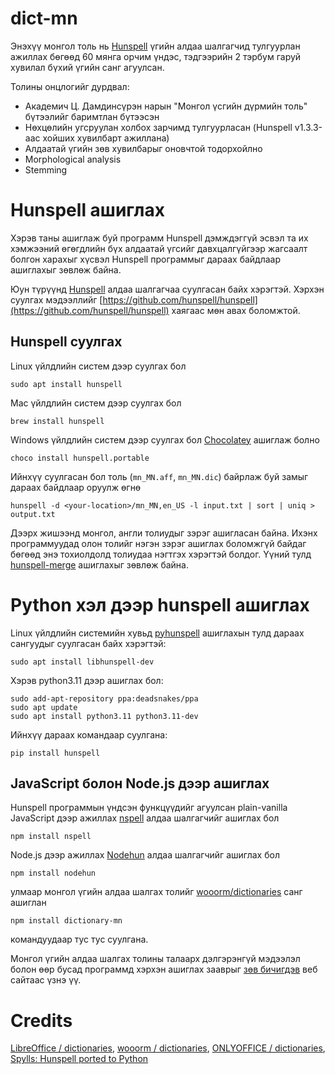 # dict-mn

Энэхүү монгол толь нь [Hunspell](http://hunspell.github.io) үгийн алдаа шалгагчид тулгуурлан ажиллах бөгөөд 60 мянга орчим үндэс, тэдгээрийн 2 тэрбум гаруй хувилал бүхий үгийн санг агуулсан.

Толины онцлогийг дурдвал:

-   Академич Ц. Дамдинсүрэн нарын "Монгол үсгийн дүрмийн толь" бүтээлийг баримтлан бүтээсэн
-   Нөхцөлийн угсруулан холбох зарчимд тулгуурласан (Hunspell v1.3.3-аас хойших хувилбарт ажиллана)
-   Алдаатай үгийн зөв хувилбарыг оновчтой тодорхойлно
-   Morphological analysis
-   Stemming

# Hunspell ашиглах

Хэрэв таны ашиглаж буй программ Hunspell дэмждэггүй эсвэл та их хэмжээний өгөгдлийн бүх алдаатай үгсийг давхцалгүйгээр жагсаалт болгон харахыг хүсвэл Hunspell программыг дараах байдлаар ашиглахыг зөвлөж байна.

Юун түрүүнд [Hunspell](https://github.com/hunspell/hunspell) алдаа шалгагчаа суулгасан байх хэрэгтэй. Хэрхэн суулгах мэдээллийг [https://github.com/hunspell/hunspell](https://github.com/hunspell/hunspell) хаягаас мөн авах боломжтой.

## Hunspell суулгах

Linux үйлдлийн систем дээр суулгах бол

```
sudo apt install hunspell
```

Mac үйлдлийн систем дээр суулгах бол

```
brew install hunspell
```

Windows үйлдлийн систем дээр суулгах бол [Chocolatey](https://chocolatey.org) ашиглаж болно

```
choco install hunspell.portable
```

Ийнхүү суулгасан бол толь (`mn_MN.aff`, `mn_MN.dic`) байрлаж буй замыг дараах байдлаар оруулж өгнө

```
hunspell -d <your-location>/mn_MN,en_US -l input.txt | sort | uniq > output.txt
```

Дээрх жишээнд монгол, англи толиудыг зэрэг ашигласан байна. Ихэнх программуудад олон толийг нэгэн зэрэг ашиглах боломжгүй байдаг бөгөөд энэ тохиолдолд толиудаа нэгтгэх хэрэгтэй болдог. Үүний тулд [hunspell-merge](https://github.com/arty-name/hunspell-merge) ашиглахыг зөвлөж байна.

# Python хэл дээр hunspell ашиглах

Linux үйлдлийн системийн хувьд [pyhunspell](https://github.com/pyhunspell/pyhunspell) ашиглахын тулд дараах сангуудыг суулгасан байх хэрэгтэй:

```
sudo apt install libhunspell-dev
```

Хэрэв python3.11 дээр ашиглах бол:

```
sudo add-apt-repository ppa:deadsnakes/ppa
sudo apt update
sudo apt install python3.11 python3.11-dev
```

Ийнхүү дараах командаар суулгана:

```
pip install hunspell
```

## JavaScript болон Node.js дээр ашиглах

Hunspell программын үндсэн функцүүдийг агуулсан plain-vanilla JavaScript дээр ажиллах [nspell](https://github.com/wooorm/nspell) алдаа шалгагчийг ашиглах бол

```
npm install nspell
```

Node.js дээр ажиллах [Nodehun](https://github.com/Wulf/nodehun) алдаа шалгагчийг ашиглах бол

```
npm install nodehun
```

улмаар монгол үгийн алдаа шалгах толийг [wooorm/dictionaries](https://github.com/wooorm/dictionaries) санг ашиглан

```
npm install dictionary-mn
```

командуудаар тус тус суулгана.

Монгол үгийн алдаа шалгах толины талаарх дэлгэрэнгүй мэдээлэл болон өөр бусад программд хэрхэн ашиглах зааврыг [зөв бичигдэв](https://zuv.bichig.dev/) веб сайтаас үзнэ үү.

# Credits

[LibreOffice / dictionaries](https://github.com/LibreOffice/dictionaries), [wooorm / dictionaries](https://github.com/wooorm/dictionaries), [ONLYOFFICE / dictionaries](https://github.com/ONLYOFFICE/dictionaries), [Spylls: Hunspell ported to Python](https://github.com/zverok/spylls)
